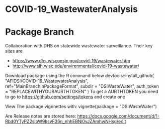 # COVID-19_WastewaterAnalysis
# Package Branch

Collaboration with DHS on statewide wastewater surveillance. Their key sites are

- <https://www.dhs.wisconsin.gov/covid-19/wastewater.htm>
- <http://www.slh.wisc.edu/environmental/covid-19-wastewater/>


Download package using the R command below
devtools::install_github(
"AFIDSI/COVID-19_WastewaterAnalysis",
ref="MainBranchInPackageFormat", subdir = "DSIWasteWater",
auth_token = "REPLACEWITHYOURAURTHTOKEN"
)
To get a AURTHTOKEN you need to go to https://github.com/settings/tokens and create one

View The package vignnettes with:
vignette(package = "DSIWasteWater")

Are Release notes are stored here:
https://docs.google.com/document/d/1-Rbd0YTyPZ2slbW9ksvF36n_nhhEBNi0vJZAmhwNHsg/edit


